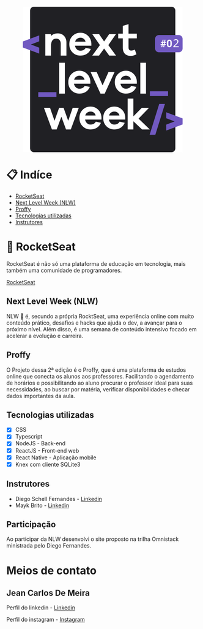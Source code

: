 <p  align="center"><img src="./Apresentação/NLW2.svg" align="center"></img></p>

# 📋 Indíce 
- [RocketSeat](#-RocketSeat)
- [Next Level Week (NLW)](#-Next-Level-Week)
- [ Proffy](#-Proffy)
- [Tecnologias utilizadas](#-Tecnologias-utilizadas)
- [Instrutores](#-Instrutores)


# 🚀 RocketSeat
RocketSeat é não só uma plataforma de educação em tecnologia, mais também uma comunidade de programadores.

[RocketSeat](https://rocketseat.com.br)

## Next Level Week (NLW)
NLW 🚀 é, secundo a própria RocktSeat, uma experiência online com muito conteúdo prático, desafios e hacks que ajuda o dev,  a avançar para o próximo nível.
Além disso, é uma semana de conteúdo intensivo focado em acelerar a evolução e carreira. 


## Proffy
O Projeto dessa 2ª edição é o Proffy, que é uma plataforma de estudos online que conecta os alunos aos professores. Facilitando o agendamento de horários e possibilitando ao aluno procurar o professor ideal para suas necessidades, ao buscar por matéria, verificar disponibilidades e checar dados importantes da aula. 

## Tecnologias utilizadas
- [x] CSS
- [x] Typescript
- [x] NodeJS - Back-end
- [x] ReactJS - Front-end web
- [x] React Native - Aplicação mobile
- [x] Knex com cliente SQLite3

## Instrutores

* Diego Schell Fernandes - [Linkedin](https://www.linkedin.com/in/diego-schell-fernandes/?originalSubdomain=br)
* Mayk Brito - [Linkedin](https://www.linkedin.com/in/maykbrito/)


## Participação
Ao participar da NLW desenvolvi o site proposto na trilha Omnistack ministrada pelo Diego Fernandes.



# Meios de contato
## Jean Carlos De Meira

Perfil do linkedin - [Linkedin](https://www.linkedin.com/in/jean-carlos-de-meira-00593816a/)

Perfil do instagram - [Instagram](https://www.instagram.com/jean.meira10/?hl=pt-br)